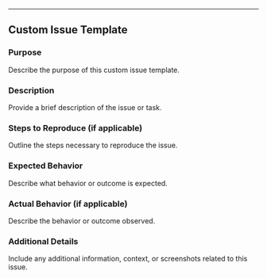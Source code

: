 ---
## Custom Issue Template

### Purpose

Describe the purpose of this custom issue template.

### Description

Provide a brief description of the issue or task.

### Steps to Reproduce (if applicable)

Outline the steps necessary to reproduce the issue.

### Expected Behavior

Describe what behavior or outcome is expected.

### Actual Behavior (if applicable)

Describe the behavior or outcome observed.

### Additional Details

Include any additional information, context, or screenshots related to this issue.
